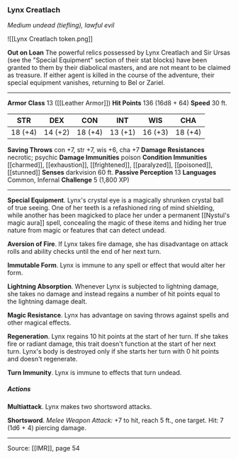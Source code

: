 ### Lynx Creatlach
_Medium undead (tiefling), lawful evil_

![[Lynx Creatlach token.png]]

**Out on Loan** The powerful relics possessed by Lynx Creatlach and Sir Ursas (see the "Special Equipment" section of their stat blocks) have been granted to them by their diabolical masters, and are not meant to be claimed as treasure. If either agent is killed in the course of the adventure, their special equipment vanishes, returning to Bel or Zariel.







---

**Armor Class** 13 ([[Leather Armor]])
**Hit Points** 136 (16d8 + 64)
**Speed** 30 ft.

| STR     | DEX     | CON     | INT     | WIS     | CHA     |
|---------|---------|---------|---------|---------|---------|
| 18 (+4) | 14 (+2) | 18 (+4) | 13 (+1) | 16 (+3) | 18 (+4) |

**Saving Throws** con +7, str +7, wis +6, cha +7
**Damage Resistances** necrotic; psychic
**Damage Immunities** poison
**Condition Immunities** [[charmed]], [[exhaustion]], [[frightened]], [[paralyzed]], [[poisoned]], [[stunned]]
**Senses** darkvision 60 ft.
**Passive Perception** 13
**Languages** Common, Infernal
**Challenge** 5 (1,800 XP)

---

**Special Equipment**. Lynx's crystal eye is a magically shrunken crystal ball of true seeing. One of her teeth is a refashioned ring of mind shielding, while another has been magicked to place her under a permanent [[Nystul's magic aura]] spell, concealing the magic of these items and hiding her true nature from magic or features that can detect undead.

**Aversion of Fire**. If Lynx takes fire damage, she has disadvantage on attack rolls and ability checks until the end of her next turn.

**Immutable Form**. Lynx is immune to any spell or effect that would alter her form.

**Lightning Absorption**. Whenever Lynx is subjected to lightning damage, she takes no damage and instead regains a number of hit points equal to the lightning damage dealt.

**Magic Resistance**. Lynx has advantage on saving throws against spells and other magical effects.

**Regeneration**. Lynx regains 10 hit points at the start of her turn. If she takes fire or radiant damage, this trait doesn't function at the start of her next turn. Lynx's body is destroyed only if she starts her turn with 0 hit points and doesn't regenerate.

**Turn Immunity**. Lynx is immune to effects that turn undead.

##### Actions
**Multiattack**. Lynx makes two shortsword attacks.

**Shortsword**. _Melee Weapon Attack:_ +7 to hit, reach 5 ft., one target. Hit: 7 (1d6 + 4) piercing damage.


---

Source: [[IMR]], page 54